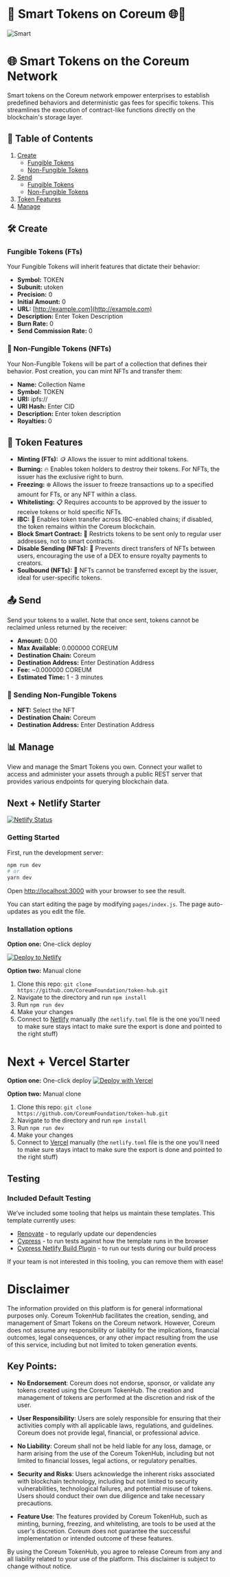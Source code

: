 # 🧠 Smart Tokens on Coreum 🌐🔗

![Smart](./public/images/smart.png)


# 🌐 Smart Tokens on the Coreum Network

Smart tokens on the Coreum network empower enterprises to establish predefined behaviors and deterministic gas fees for specific tokens. This streamlines the execution of contract-like functions directly on the blockchain's storage layer.

## 📑 Table of Contents
1. [Create](#create)
   - [Fungible Tokens](#fungible-tokens-fts)
   - [Non-Fungible Tokens](#non-fungible-tokens-nfts)
2. [Send](#send)
   - [Fungible Tokens](#sending-fungible-tokens)
   - [Non-Fungible Tokens](#sending-non-fungible-tokens)
3. [Token Features](#token-features)
4. [Manage](#manage)


## 🛠️ Create

### Fungible Tokens (FTs)
Your Fungible Tokens will inherit features that dictate their behavior:
- **Symbol:** TOKEN
- **Subunit:** utoken
- **Precision:** 0
- **Initial Amount:** 0
- **URL:** [http://example.com](http://example.com)
- **Description:** Enter Token Description
- **Burn Rate:** 0
- **Send Commission Rate:** 0

### 🎨 Non-Fungible Tokens (NFTs)
Your Non-Fungible Tokens will be part of a collection that defines their behavior. Post creation, you can mint NFTs and transfer them:
- **Name:** Collection Name
- **Symbol:** TOKEN
- **URI:** ipfs://
- **URI Hash:** Enter CID
- **Description:** Enter token description
- **Royalties:** 0

## 🌟 Token Features

- **Minting (FTs):** 🪙 Allows the issuer to mint additional tokens.
- **Burning:** 🔥 Enables token holders to destroy their tokens. For NFTs, the issuer has the exclusive right to burn.
- **Freezing:** ❄️ Allows the issuer to freeze transactions up to a specified amount for FTs, or any NFT within a class.
- **Whitelisting:** 📋 Requires accounts to be approved by the issuer to receive tokens or hold specific NFTs.
- **IBC:** 🌉 Enables token transfer across IBC-enabled chains; if disabled, the token remains within the Coreum blockchain.
- **Block Smart Contract:** 🚫 Restricts tokens to be sent only to regular user addresses, not to smart contracts.
- **Disable Sending (NFTs):** 🛑 Prevents direct transfers of NFTs between users, encouraging the use of a DEX to ensure royalty payments to creators.
- **Soulbound (NFTs):** 🧬 NFTs cannot be transferred except by the issuer, ideal for user-specific tokens.

## 📤 Send

Send your tokens to a wallet. Note that once sent, tokens cannot be reclaimed unless returned by the receiver:
- **Amount:** 0.00
- **Max Available:** 0.000000 COREUM
- **Destination Chain:** Coreum
- **Destination Address:** Enter Destination Address
- **Fee:** ~0.000000 COREUM
- **Estimated Time:** 1 - 3 minutes

### 🔄 Sending Non-Fungible Tokens
- **NFT:** Select the NFT
- **Destination Chain:** Coreum
- **Destination Address:** Enter Destination Address

## 📊 Manage

View and manage the Smart Tokens you own. Connect your wallet to access and administer your assets through a public REST server that provides various endpoints for querying blockchain data.

## Next + Netlify Starter

[![Netlify Status](https://api.netlify.com/api/v1/badges/46648482-644c-4c80-bafb-872057e51b6b/deploy-status)](https://app.netlify.com/sites/next-dev-starter/deploys)

### Getting Started

First, run the development server:

```bash
npm run dev
# or
yarn dev
```

Open [http://localhost:3000](http://localhost:3000) with your browser to see the result.

You can start editing the page by modifying `pages/index.js`. The page auto-updates as you edit the file.

### Installation options

**Option one:** One-click deploy

[![Deploy to Netlify](https://www.netlify.com/img/deploy/button.svg)](https://app.netlify.com/start/deploy?repository=https://github.com/CoreumFoundation/token-hub)

**Option two:** Manual clone

1. Clone this repo: `git clone https://github.com/CoreumFoundation/token-hub.git`
2. Navigate to the directory and run `npm install`
3. Run `npm run dev`
4. Make your changes
5. Connect to [Netlify](https://url.netlify.com/Bk4UicocL) manually (the `netlify.toml` file is the one you'll need to make sure stays intact to make sure the export is done and pointed to the right stuff)


# Next + Vercel Starter

**Option one:** One-click deploy
[![Deploy with Vercel](https://vercel.com/button)](https://vercel.com/new/clone?repository-url=https%3A%2F%2Fgithub.com%2FCoreumFoundation%2Ftoken-hub)

**Option two:** Manual clone
1. Clone this repo: `git clone https://github.com/CoreumFoundation/token-hub.git`
2. Navigate to the directory and run `npm install`
3. Run `npm run dev`
4. Make your changes
5. Connect to [Vercel](https://vercel.com/) manually (the `netlify.toml` file is the one you'll need to make sure stays intact to make sure the export is done and pointed to the right stuff)

## Testing

### Included Default Testing

We’ve included some tooling that helps us maintain these templates. This template currently uses:

- [Renovate](https://www.mend.io/free-developer-tools/renovate/) - to regularly update our dependencies
- [Cypress](https://www.cypress.io/) - to run tests against how the template runs in the browser
- [Cypress Netlify Build Plugin](https://github.com/cypress-io/netlify-plugin-cypress) - to run our tests during our build process

If your team is not interested in this tooling, you can remove them with ease!

# Disclaimer

The information provided on this platform is for general informational purposes only. Coreum TokenHub facilitates the creation, sending, and management of Smart Tokens on the Coreum network. However, Coreum does not assume any responsibility or liability for the implications, financial outcomes, legal consequences, or any other impact resulting from the use of this service, including but not limited to token generation events.

## Key Points:

- **No Endorsement**: Coreum does not endorse, sponsor, or validate any tokens created using the Coreum TokenHub. The creation and management of tokens are performed at the discretion and risk of the user.
  
- **User Responsibility**: Users are solely responsible for ensuring that their activities comply with all applicable laws, regulations, and guidelines. Coreum does not provide legal, financial, or professional advice.
  
- **No Liability**: Coreum shall not be held liable for any loss, damage, or harm arising from the use of the Coreum TokenHub, including but not limited to financial losses, legal actions, or regulatory penalties.
  
- **Security and Risks**: Users acknowledge the inherent risks associated with blockchain technology, including but not limited to security vulnerabilities, technological failures, and potential misuse of tokens. Users should conduct their own due diligence and take necessary precautions.
  
- **Feature Use**: The features provided by Coreum TokenHub, such as minting, burning, freezing, and whitelisting, are tools to be used at the user's discretion. Coreum does not guarantee the successful implementation or intended outcome of these features.

By using the Coreum TokenHub, you agree to release Coreum from any and all liability related to your use of the platform. This disclaimer is subject to change without notice.


